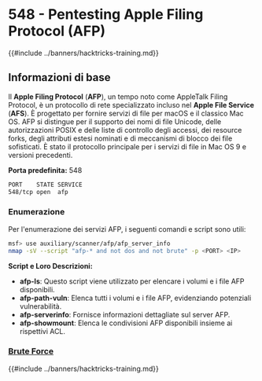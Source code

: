 # 548 - Pentesting Apple Filing Protocol (AFP)

{{#include ../banners/hacktricks-training.md}}

## Informazioni di base

Il **Apple Filing Protocol** (**AFP**), un tempo noto come AppleTalk Filing Protocol, è un protocollo di rete specializzato incluso nel **Apple File Service** (**AFS**). È progettato per fornire servizi di file per macOS e il classico Mac OS. AFP si distingue per il supporto dei nomi di file Unicode, delle autorizzazioni POSIX e delle liste di controllo degli accessi, dei resource forks, degli attributi estesi nominati e di meccanismi di blocco dei file sofisticati. È stato il protocollo principale per i servizi di file in Mac OS 9 e versioni precedenti.

**Porta predefinita:** 548
```bash
PORT    STATE SERVICE
548/tcp open  afp
```
### **Enumerazione**

Per l'enumerazione dei servizi AFP, i seguenti comandi e script sono utili:
```bash
msf> use auxiliary/scanner/afp/afp_server_info
nmap -sV --script "afp-* and not dos and not brute" -p <PORT> <IP>
```
**Script e Loro Descrizioni:**

- **afp-ls**: Questo script viene utilizzato per elencare i volumi e i file AFP disponibili.
- **afp-path-vuln**: Elenca tutti i volumi e i file AFP, evidenziando potenziali vulnerabilità.
- **afp-serverinfo**: Fornisce informazioni dettagliate sul server AFP.
- **afp-showmount**: Elenca le condivisioni AFP disponibili insieme ai rispettivi ACL.

### [**Brute Force**](../generic-hacking/brute-force.md#afp)

{{#include ../banners/hacktricks-training.md}}
